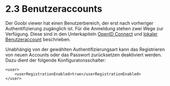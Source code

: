 # 2.3 Benutzeraccounts

Der Goobi viewer hat einen Benutzerbereich, der erst nach vorheriger Authentifizierung zugänglich ist. Für die Anmeldung stehen zwei Wege zur Verfügung. Diese sind in den Unterkapiteln [OpenID Connect](2.6.1-openid-connect-authentifizierungs-einstellungen.md) und [lokaler Benutzeraccount](2.6.2-mail-einstellungen.md) beschrieben.

Unabhängig von der gewählten Authentifizierungsart kann das Registrieren von neuen Accounts oder das Passwort zurücksetzen deaktiviert werden. Dazu dient der folgende Konfiguratonsschalter:

```markup
<user>
    <userRegistrationEnabled>true</userRegistrationEnabled>
</user>
```



